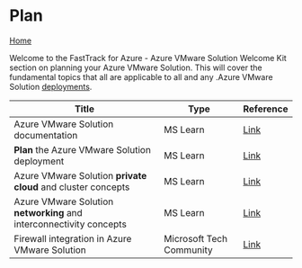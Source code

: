 # Plan

[Home](../readme.md)  

Welcome to the FastTrack for Azure - Azure VMware Solution Welcome Kit section on planning your Azure VMware Solution. This will cover the fundamental topics that all are applicable to all and any .Azure VMware Solution [deployments](../deploy/deploy.md).

| Title | Type | Reference |
| --- | --- | --- |
|Azure VMware Solution documentation| MS Learn |[Link](https://learn.microsoft.com/azure/azure-vmware/)|
|**Plan** the Azure VMware Solution deployment| MS Learn | [Link](https://learn.microsoft.com/en-us/azure/azure-vmware/plan-private-cloud-deployment) |
| Azure VMware Solution **private cloud** and cluster concepts | MS Learn | [Link](https://learn.microsoft.com/azure/azure-vmware/architecture-private-clouds)|
| Azure VMware Solution **networking** and interconnectivity concepts | MS Learn | [Link](https://learn.microsoft.com/en-us/azure/azure-vmware/architecture-networking) |
| Firewall integration in Azure VMware Solution | Microsoft Tech Community | [Link](https://techcommunity.microsoft.com/t5/azure-migration-and/firewall-integration-in-azure-vmware-solution/ba-p/2254961) |

